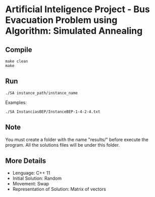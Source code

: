 # Artificial Inteligence Project - Bus Evacuation Problem using Algorithm: Simulated Annealing

## Compile 

```
make clean
make

```

## Run

```
./SA instance_path/instance_name

```

Examples:

```
./SA InstanciasBEP/InstanceBEP-1-4-2-4.txt

```

## Note

You must create a folder with the name "results/" before execute the program. All the solutions files will be under this folder.

## More Details

* Lenguage: C++ 11
* Initial Solution: Random
* Movement: Swap
* Representation of Solution: Matrix of vectors
